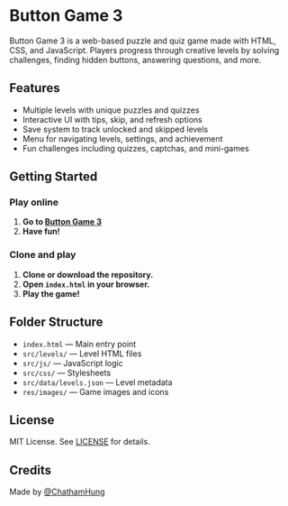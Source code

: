 # Button Game 3

Button Game 3 is a web-based puzzle and quiz game made with HTML, CSS, and JavaScript. Players progress through creative levels by solving challenges, finding hidden buttons, answering questions, and more.

## Features

- Multiple levels with unique puzzles and quizzes
- Interactive UI with tips, skip, and refresh options
- Save system to track unlocked and skipped levels
- Menu for navigating levels, settings, and achievement
- Fun challenges including quizzes, captchas, and mini-games

## Getting Started

### Play online

1. **Go to [Button Game 3](https://chathamhung.github.io/buttongame3/)**
2. **Have fun!**

### Clone and play

1. **Clone or download the repository.**
2. **Open `index.html` in your browser.**
3. **Play the game!**

## Folder Structure

- `index.html` — Main entry point
- `src/levels/` — Level HTML files
- `src/js/` — JavaScript logic
- `src/css/` — Stylesheets
- `src/data/levels.json` — Level metadata
- `res/images/` — Game images and icons

## License

MIT License. See [LICENSE](LICENSE) for details.

## Credits

Made by [@ChathamHung](https://github.com/ChathamHung)